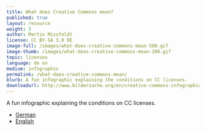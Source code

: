 ```yaml
---
title: What does Creative Commons mean?
published: true
layout: resource
weight: 3
author: Martin Missfeldt
license: CC BY-SA 3.0 DE
image-full: /images/what-does-creative-commons-mean-500.gif
image-thumb: /images/what-does-creative-commons-mean-200.gif
topic: licenses
language: de en
medium: infographic
permalink: /what-does-creative-commons-mean/
blurb: A fun infographic explaining the conditions on CC licenses.
downloadurl: http://www.bildersuche.org/en/creative-commons-infographic.php
---
```


A fun infographic explaining the conditions on CC licenses.

- [German](http://www.bildersuche.org/creative-commons-infografik.php)
- [English](http://www.bildersuche.org/en/creative-commons-infographic.php)
